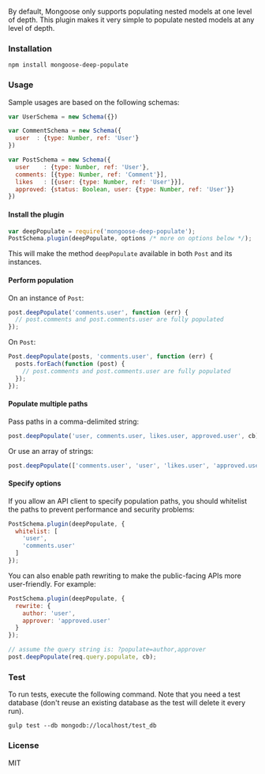 By default, Mongoose only supports populating nested models at one level of depth. This plugin makes it very simple to populate nested models at any level of depth.

### Installation
```
npm install mongoose-deep-populate
```

### Usage

Sample usages are based on the following schemas:

```javascript
var UserSchema = new Schema({})

var CommentSchema = new Schema({
  user  : {type: Number, ref: 'User'}
})

var PostSchema = new Schema({
  user    : {type: Number, ref: 'User'},
  comments: [{type: Number, ref: 'Comment'}],
  likes   : [{user: {type: Number, ref: 'User'}}],
  approved: {status: Boolean, user: {type: Number, ref: 'User'}} 
})
```

#### Install the plugin

```javascript
var deepPopulate = require('mongoose-deep-populate');
PostSchema.plugin(deepPopulate, options /* more on options below */);
```

This will make the method `deepPopulate` available in both `Post` and its instances.

#### Perform population

On an instance of `Post`:

```javascript
post.deepPopulate('comments.user', function (err) {
  // post.comments and post.comments.user are fully populated
});
```

On `Post`:

```javascript
Post.deepPopulate(posts, 'comments.user', function (err) {
  posts.forEach(function (post) {
    // post.comments and post.comments.user are fully populated
  });
});
```

#### Populate multiple paths

Pass paths in a comma-delimited string:

```javascript
post.deepPopulate('user, comments.user, likes.user, approved.user', cb);
```
Or use an array of strings:

```javascript
post.deepPopulate(['comments.user', 'user', 'likes.user', 'approved.user'], cb);
```

#### Specify options

If you allow an API client to specify population paths, you should whitelist the paths to prevent performance and security problems:

```javascript
PostSchema.plugin(deepPopulate, {
  whitelist: [
    'user',
    'comments.user' 
  ]
});
```

You can also enable path rewriting to make the public-facing APIs more user-friendly.  For example:

```javascript
PostSchema.plugin(deepPopulate, {
  rewrite: {
    author: 'user',
    approver: 'approved.user'
  }
});

// assume the query string is: ?populate=author,approver
post.deepPopulate(req.query.populate, cb);  
```

### Test

To run tests, execute the following command. Note that you need a test database (don't reuse an existing database as the test will delete it every run).

```
gulp test --db mongodb://localhost/test_db
```

### License

MIT
